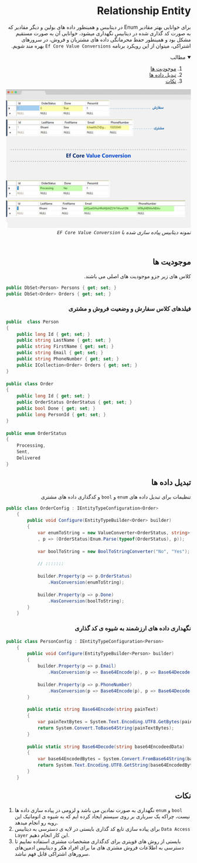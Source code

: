 <style>
p,h1,h2,h3,h4,h5,ul,details{
direction: rtl;
}
</style>



# Relationship Entity
برای خوانایی بهتر مقادیر Enum در دیتابیس و همینطور داده های بولین و دیگر مقادیر که به صورت کد گذاری شده در دیتابیس نگهداری میشود، خوانایی آن به صورت مستقیم مشکل بود و همینطور حفظ محرمانگی داده های مشتریان و فروش، در سرورهای اشتراکی، میتوان از این رویکرد برنامه `Ef Core Value Conversions` بهره مند شویم.


<!-- TABLE OF CONTENTS -->
<details open="open">
  <summary>مطالب</summary>
  <ol>
    <li>
        <a href="#موجودیت-ها">موجودیت ها</a>
    </li>
    <li>
      <a href="#تبدیل-داده-ها">تبدیل داده ها</a>   
    </li>
    <li>
      <a href="#نکات">نکات</a>
    </li>
  </ol>
</details>


![تصویر دیتابیس و جداول](https://github.com/lpln25/asp/blob/main/ORM/Value%20Conversions/page-5.jpg) <br/> *نمونه دیتابیس پیاده سازی شده با `EF Core Value Conversion`*

<br/>


<!-- موجودیت-ها -->
## موجودیت ها
کلاس های زیر جزو موجودیت های اصلی می باشند.
```c#
public DbSet<Person> Persons { get; set; }
public DbSet<Order> Orders { get; set; }
```
### فیلدهای کلاس سفارش و وضعیت فروش و مشتری
```c#
public  class Person
{
    public long Id { get; set; }
    public string LastName { get; set; }
    public string FirstName { get; set; }
    public string Email { get; set; }
    public string PhoneNumber { get; set; }
    public ICollection<Order> Orders { get; set; }
}

public class Order
{
    public long Id { get; set; }
    public OrderStatus OrderStatus { get; set; }
    public bool Done { get; set; }
    public long PersonId { get; set; }
}

public enum OrderStatus
{
    Processing,
    Sent,
    Delivered
}

```

<!-- تبدیل داده ها -->
## تبدیل داده ها
تنظیمات برای تبدیل داده های `enum` و `bool` و کدگذاری داده های مشتری
```c#
public class OrderConfig : IEntityTypeConfiguration<Order>
    {
        public void Configure(EntityTypeBuilder<Order> builder)
        {
            var enumToString = new ValueConverter<OrderStatus, string>(p => p.ToString()
            , p => (OrderStatus)Enum.Parse(typeof(OrderStatus), p));

            var boolToString = new BoolToStringConverter("No", "Yes");

            // :::::::

            builder.Property(p => p.OrderStatus)
                .HasConversion(enumToString);

            builder.Property(p => p.Done)
                .HasConversion(boolToString);
        }
    }
```

### نگهداری داده های ارزشمند به شیوه ی کد گذاری
```c#
public class PersonConfig : IEntityTypeConfiguration<Person>
    {
        public void Configure(EntityTypeBuilder<Person> builder)
        {
            builder.Property(p => p.Email)
                .HasConversion(p => Base64Encode(p), p => Base64Decode(p));

            builder.Property(p => p.PhoneNumber)
                .HasConversion(p => Base64Encode(p), p => Base64Decode(p));
        }

        public static string Base64Encode(string painText)
        {
            var painTextBytes = System.Text.Encoding.UTF8.GetBytes(painText);
            return System.Convert.ToBase64String(painTextBytes);
        }

        public static string Base64Decode(string base64EncodeedData)
        {
            var base64EncodedBytes = System.Convert.FromBase64String(base64EncodeedData);
            return System.Text.Encoding.UTF8.GetString(base64EncodedBytes);
        }
    }
```

## نکات
1. نگهداری به صورت نمادین می باشد و لزومی در پیاده سازی داده ها `enum`  و `bool` نیست، چراکه یک سرباری بر روی سیستم ایجاد کرده ایم که به شیوه ی اتوماتیک این رویه رو انجام میدهد.
2. برای پیاده سازی تابع کد گذاری بایستی در لایه ی دسترسی به دیتابیس `Data Access Layer` این کار انجام دهیم.
3. بایستی از روش های قویتری برای کدگذاری مشخصات مشتری استفاده نماییم تا دسترسی به اطلاعات فروش مشتری های ما برای افراد هکر و دیتابیس ادمین‌های سرورهای اشتراکی قابل فهم نباشد.


<!-- Feb 2023 Muhammad Ganji Nezhad-->
